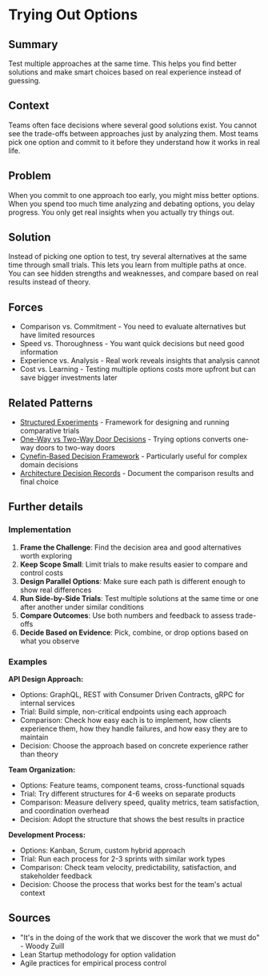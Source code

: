 ---
---
# Trying Out Options

## Summary
Test multiple approaches at the same time. This helps you find better solutions and make smart choices based on real experience instead of guessing.

## Context
Teams often face decisions where several good solutions exist. You cannot see the trade-offs between approaches just by analyzing them. Most teams pick one option and commit to it before they understand how it works in real life.

## Problem
When you commit to one approach too early, you might miss better options. When you spend too much time analyzing and debating options, you delay progress. You only get real insights when you actually try things out.

## Solution
Instead of picking one option to test, try several alternatives at the same time through small trials. This lets you learn from multiple paths at once. You can see hidden strengths and weaknesses, and compare based on real results instead of theory.

## Forces
- Comparison vs. Commitment - You need to evaluate alternatives but have limited resources
- Speed vs. Thoroughness - You want quick decisions but need good information
- Experience vs. Analysis - Real work reveals insights that analysis cannot
- Cost vs. Learning - Testing multiple options costs more upfront but can save bigger investments later

## Related Patterns
- [Structured Experiments](structured-experiments.md) - Framework for designing and running comparative trials
- [One-Way vs Two-Way Door Decisions](one-way-two-way-door-decisions.md) - Trying options converts one-way doors to two-way doors
- [Cynefin-Based Decision Framework](cynefin-based-decision-framework.md) - Particularly useful for complex domain decisions
- [Architecture Decision Records](architecture-decision-records.md) - Document the comparison results and final choice

## Further details

### Implementation
1. **Frame the Challenge**: Find the decision area and good alternatives worth exploring
2. **Keep Scope Small**: Limit trials to make results easier to compare and control costs
3. **Design Parallel Options**: Make sure each path is different enough to show real differences
4. **Run Side-by-Side Trials**: Test multiple solutions at the same time or one after another under similar conditions
5. **Compare Outcomes**: Use both numbers and feedback to assess trade-offs
6. **Decide Based on Evidence**: Pick, combine, or drop options based on what you observe

### Examples
**API Design Approach:**
- Options: GraphQL, REST with Consumer Driven Contracts, gRPC for internal services
- Trial: Build simple, non-critical endpoints using each approach
- Comparison: Check how easy each is to implement, how clients experience them, how they handle failures, and how easy they are to maintain
- Decision: Choose the approach based on concrete experience rather than theory

**Team Organization:**
- Options: Feature teams, component teams, cross-functional squads
- Trial: Try different structures for 4-6 weeks on separate products
- Comparison: Measure delivery speed, quality metrics, team satisfaction, and coordination overhead
- Decision: Adopt the structure that shows the best results in practice

**Development Process:**
- Options: Kanban, Scrum, custom hybrid approach
- Trial: Run each process for 2-3 sprints with similar work types
- Comparison: Check team velocity, predictability, satisfaction, and stakeholder feedback
- Decision: Choose the process that works best for the team's actual context

## Sources
- "It's in the doing of the work that we discover the work that we must do" - Woody Zuill
- Lean Startup methodology for option validation
- Agile practices for empirical process control